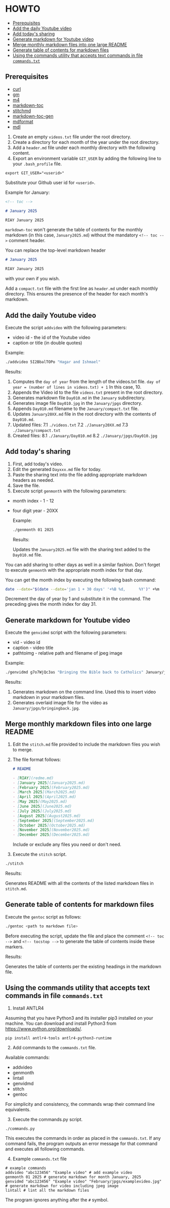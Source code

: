 # HOWTO

<!-- toc -->

- [Prerequisites](#prerequisites)
- [Add the daily Youtube video](#add-the-daily-youtube-video)
- [Add today's sharing](#add-todays-sharing)
- [Generate markdown for Youtube video](#generate-markdown-for-youtube-video)
- [Merge monthly markdown files into one large README](#merge-monthly-markdown-files-into-one-large-readme)
- [Generate table of contents for markdown files](#generate-table-of-contents-for-markdown-files)
- [Using the commands utility that accepts text commands in file `commands.txt`](#using-the-commands-utility-that-accepts-text-commands-in-file-commandstxt)

<!-- tocstop -->

## Prerequisites

- [curl](https://curl.se/)
- [gm](http://www.graphicsmagick.org/)
- [m4](https://www.gnu.org/software/m4/)
- [markdown-toc](https://github.com/jonschlinkert/markdown-toc)
- [stitchmd](https://github.com/abhinav/stitchmd)
- [markdown-toc-gen](https://github.com/thesilk-tux/markdown-toc-gen)
- [mdformat](https://github.com/hukkin/mdformat)
- [mdl](https://github.com/markdownlint/markdownlint)

1. Create an empty `videos.txt` file under the root directory.
2. Create a directory for each month of the year under the root directory.
3. Add a `header.md` file under each monthly directory with the following content.
4. Export an environment variable `GIT_USER` by adding the following line to your `.bash_profile` file.
```
export GIT_USER="<userid>"
```
   Substitute your Github user id for `<userid>`.

Example for January:

```markdown
<!-- toc -->

# January 2025

RIAY January 2025
```

`markdown-toc` won't generate the table of contents
for the monthly markdown (in this case, `January2025.md`) without the mandatory `<!-- toc -->` comment header.

You can replace the top-level markdown header

```markdown
# January 2025

RIAY January 2025
```

with your own if you wish.

Add a `compact.txt` file with the first line as `header.md` under each monthly directory.
This ensures the presence of the header for each month's markdown.

## Add the daily Youtube video

Execute the script `addvideo` with the following parameters:

- video id - the id of the Youtube video
- caption or title (in double quotes)

Example:

```bash
./addvideo 5I2BbalTOPo "Hagar and Ishmael"
```

Results:

1. Computes the `day of year` from the length of the videos.txt file.
`day of year = (number of lines in videos.txt) + 1`
    In this case, 10.
2. Appends the Video id to the file `videos.txt` present in the root directory.
3.  Generates markdown file `Day010.md` in the `January` subdirectory.
4.  Generates image file `Day010.jpg` in the `January/jpgs` directory.
5.  Appends `Day010.md` filename to the `January/compact.txt` file.
6.  Updates `January20XX.md` file in the root directory with the contents of `Day010.md`.
7. Updated files:
  7.1 `./videos.txt`
  7.2 `./January20XX.md`
  7.3 `./January/compact.txt`
8. Created files:
  8.1 `./January/Day010.md`
  8.2 `./January/jpgs/Day010.jpg`

## Add today's sharing

1.  First, add today's video.
2.  Edit the generated `Dayxxx.md` file for today.
3.  Paste the sharing text into the file adding appropriate markdown headers as needed.
4.  Save the file.
5.  Execute script `genmonth` with the following parameters:

- month index - 1 - 12

- four digit year - 20XX

  Example:

  ```bash
  ./genmonth 01 2025
  ```

  Results:

  Updates the `January2025.md` file with the sharing text added to the `Day010.md` file.

You can add sharing to other days as well in a similar fashion.
Don't forget to execute `genmonth` with the appropriate month index for that day.

You can get the month index by executing the following bash command:

```bash
date --date="$(date --date='jan 1 + 30 days' '+%B %d,      %Y')" +%m
```

Decrement the day of year by 1 and substitute it in the command.
The preceding gives the month index for day 31.

## Generate markdown for Youtube video

Execute the `genvidmd` script with the following parameters:

- vid - video id
- caption - video title
- pathtoimg - relative path and filename of jpeg image

Example:

```bash
./genvidmd g7o7WjQc3as "Bringing the Bible back to Catholics" January/jpgs/bringingback.jpg
```

Results:

1.  Generates markdown on the command line. Used this to insert video markdown in your markdown files.
2.  Generates overlaid image file for the video as `January/jpgs/bringingback.jpg`.

## Merge monthly markdown files into one large README

1.  Edit the `stitch.md` file provided to include the markdown files you wish to merge.

2.  The file format follows:

    ```markdown
    # README

    - [RIAY](redme.md)
    - [January 2025](January2025.md)
    - [February 2025](February2025.md)
    - [March 2025](March2025.md)
    - [April 2025](April2025.md)
    - [May 2025](May2025.md)
    - [June 2025](June2025.md)
    - [July 2025](July2025.md)
    - [August 2025](August2025.md)
    - [September 2025](September2025.md)
    - [October 2025](October2025.md)
    - [November 2025](November2025.md)
    - [December 2025](December2025.md)
    ```

    Include or exclude any files you need or don't need.

3.  Execute the `stitch` script.

```bash
./stitch
```

Results:

Generates README with all the contents of the listed markdown files in `stitch.md`.

## Generate table of contents for markdown files

Execute the `gentoc` script as follows:

```bash
./gentoc <path to markdown file>
```

Before executing the script, update the file and place the comment `<!-- toc -->` and `<!-- tocstop -->` to generate  the table of contents inside these markers.

Results:

Generates the table of contents per the existing headings in the markdown file.

## Using the commands utility that accepts text commands in file `commands.txt`

1. Install ANTLR4

Assuming that you have Python3 and its installer pip3 installed on your machine.
You can download and install Python3 from <https://www.python.org/downloads/>.

```bash
pip install antlr4-tools antlr4-python3-runtime
```
2. Add commands to the `commands.txt` file.

Available commands:
- addvideo
- genmonth
- lintall
- genvidmd
- stitch
- gentoc

For simplicity and consistency, the commands wrap their command line equivalents.

3. Execute the commands.py script.
```
./commands.py
```
This executes the commands in order as placed in the `commands.txt`. If any command fails, the program outputs an error message for that command and executes all following commands.

4. Example `commands.txt` file
```
# example commands
addvideo "abc123456" "Example video" # add example video
genmonth 01 2025 # generate markdown for month January, 2025
genvidmd "abc123456" "Example video" "February/jpgs/examplevideo.jpg" # generate markdown for video including jpeg image
lintall # lint all the markdown files
```

The program ignores anything after the `#` symbol.

